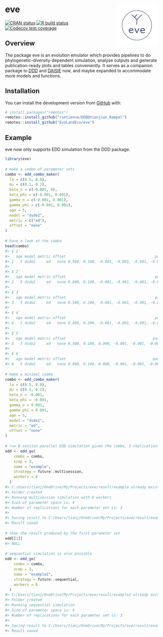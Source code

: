 
<!-- README.md is generated from README.Rmd. Please edit that file -->

# eve <a href='https://github.com/EvoLandEco/eve/'><img src='man/eve-logos/eve-logos_transparent.png' align="right" height="139" /></a>

<!-- badges: start -->

[![CRAN
status](https://www.r-pkg.org/badges/version/furrr)](https://cran.r-project.org/package=furrr)
[![R build
status](https://github.com/DavisVaughan/furrr/workflows/R-CMD-check/badge.svg)](https://github.com/DavisVaughan/furrr/actions)
[![Codecov test
coverage](https://codecov.io/gh/DavisVaughan/furrr/branch/master/graph/badge.svg)](https://codecov.io/gh/DavisVaughan/furrr?branch=master)
<!-- badges: end -->

## Overview

The package eve is an evolution emulator which provides pipelines to do
phylogenetic-diversity-dependent simulation, analyse outputs and
generate publication-ready plots and tables conveniently. It serves as a
companion package to [DDD](https://github.com/rsetienne/DDD) and
[DAISIE](https://github.com/rsetienne/DAISIE) now, and maybe expanded to
accommodate more models and functions.

## Installation

You can install the development version from
[GitHub](https://github.com/) with:

``` r
# install.packages("remotes")
remotes::install_github("rsetienne/DDD@tianjian_Rampal")
remotes::install_github("EvoLandEco/eve")
```

## Example

eve now only supports EDD simulation from the DDD package.

``` r
library(eve)

# make a combo of parameter sets
combo <- edd_combo_maker(
  la = c(0.5, 0.8),
  mu = c(0.1, 0.2),
  beta_n = c(-0.001, 0),
  beta_phi = c(-0.001, 0.001),
  gamma_n = c(-0.001, 0.001),
  gamma_phi = c(-0.001, 0.001),
  age = 5,
  model = "dsde2",
  metric = c("ed"),
  offset = "none"
)

# have a look at the combo
head(combo)
#> $`1`
#>   age model metric offset                                         pars
#> 1   5 dsde2     ed   none 0.500, 0.100, -0.001, -0.001, -0.001, -0.001
#> 
#> $`2`
#>   age model metric offset                                         pars
#> 2   5 dsde2     ed   none 0.800, 0.100, -0.001, -0.001, -0.001, -0.001
#> 
#> $`3`
#>   age model metric offset                                         pars
#> 3   5 dsde2     ed   none 0.500, 0.200, -0.001, -0.001, -0.001, -0.001
#> 
#> $`4`
#>   age model metric offset                                         pars
#> 4   5 dsde2     ed   none 0.800, 0.200, -0.001, -0.001, -0.001, -0.001
#> 
#> $`5`
#>   age model metric offset                                        pars
#> 5   5 dsde2     ed   none 0.500, 0.100, 0.000, -0.001, -0.001, -0.001
#> 
#> $`6`
#>   age model metric offset                                        pars
#> 6   5 dsde2     ed   none 0.800, 0.100, 0.000, -0.001, -0.001, -0.001

# make a minimal combo
combo <- edd_combo_maker(
  la = c(0.5, 0.8),
  mu = c(0.1, 0.2),
  beta_n = -0.001,
  beta_phi = -0.001,
  gamma_n = 0.001,
  gamma_phi = 0.001,
  age = 5,
  model = "dsde2",
  metric = "ed",
  offset = "none"
)

# run 8-session parallel EDD simulation given the combo, 3 replications for each parameter set
edd <- edd_go(
    combo = combo,
    nrep = 3,
    name = "example",
    strategy = future::multisession,
    workers = 8
  )
#> C:/Users/tianj/OneDrive/My/Projects/eve/result/example already exists
#> Folder created
#> Running multisession simulation with 8 workers
#> Size of parameter space is: 4
#> Number of replications for each parameter set is: 3
#> 
#> Saving result to C:/Users/tianj/OneDrive/My/Projects/eve/result/example/example.RData
#> Result saved

# show the result produced by the first parameter set
edd[[1]]
#> NULL

# sequential simulation is also possible
edd <- edd_go(
    combo = combo,
    nrep = 3,
    name = "example2",
    strategy = future::sequential,
    workers = 8
  )
#> C:/Users/tianj/OneDrive/My/Projects/eve/result/example2 already exists
#> Folder created
#> Running sequential simulation
#> Size of parameter space is: 4
#> Number of replications for each parameter set is: 3
#> 
#> Saving result to C:/Users/tianj/OneDrive/My/Projects/eve/result/example2/example2.RData
#> Result saved
```
